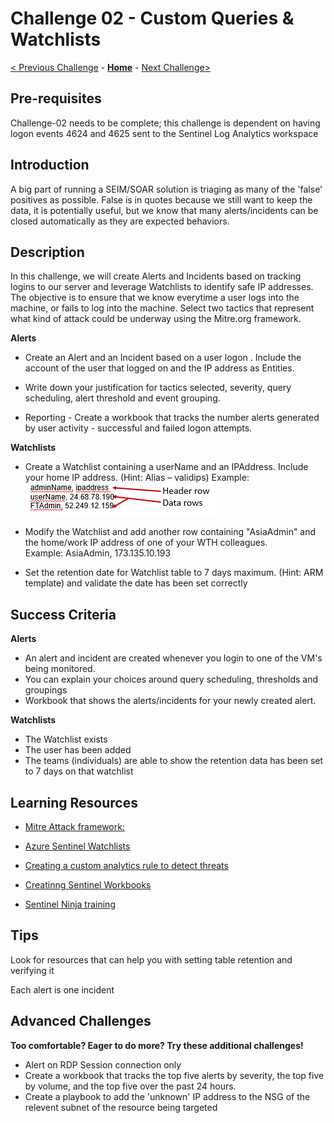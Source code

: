 
# Challenge 02 - Custom Queries & Watchlists

[< Previous Challenge](./Challenge-01.md) - **[Home](../README.md)** - [Next Challenge>](./Challenge-03.md)

## Pre-requisites 

Challenge-02 needs to be complete; this challenge is dependent on having logon events 4624 and 4625 sent to the Sentinel Log Analytics workspace   

## Introduction 

A big part of running a SEIM/SOAR solution is triaging as many of the 'false' positives as possible.  False is in quotes because we still want to keep the data, it is potentially useful, but we know that many alerts/incidents can be closed automatically as they are expected behaviors.   

## Description
In this challenge, we will create Alerts and Incidents based on tracking logins to our server and leverage Watchlists to identify safe IP addresses.  The objective is to ensure that we know everytime a user logs into the machine, or fails to log into the machine.  Select two tactics that represent what kind of attack could be underway using the Mitre.org framework.


**Alerts**   

-  Create an Alert and an Incident based on a user logon . Include the account of the user that logged on and the IP address as Entities.  

-  Write down your justification for tactics selected, severity, query scheduling, alert threshold and event grouping.  

-  Reporting - Create a workbook that tracks the number alerts generated by user activity - successful and failed logon attempts.
 

**Watchlists**   

-  Create a Watchlist containing a userName and an IPAddress. Include your home IP address.  (Hint:  Alias – validips) Example: 
      ![Watchlist](../Images/challenge02-watchlist.png)
    
 

-  Modify the Watchlist and add another row containing "AsiaAdmin" and the home/work IP address of one of your WTH colleagues.   
Example:  AsiaAdmin, 173.135.10.193

-  Set the retention date for Watchlist table to 7 days maximum. (Hint: ARM template) and validate the date has been set correctly  
  

## Success Criteria

**Alerts**

- An alert and incident are created whenever you login to one of the VM's being monitored.
- You can explain your choices around query scheduling, thresholds and groupings
- Workbook that shows the alerts/incidents for your newly created alert.
 

**Watchlists**

- The Watchlist exists   
- The user has been added  
- The teams (individuals) are able to show the retention data has been set to 7 days on that watchlist  

## Learning Resources

- [Mitre Attack framework:]( https://attack.mitre.org/)

- [Azure Sentinel Watchlists]( https://docs.microsoft.com/en-us/azure/sentinel/watchlists)

- [Creating a custom analytics rule to detect threats]( https://docs.microsoft.com/en-us/azure/sentinel/detect-threats-custom)

- [Creatinng Sentinel Workbooks]( https://techcommunity.microsoft.com/t5/microsoft-sentinel-blog/azure-sentinel-workbooks-101-with-sample-workbook/ba-p/1409216)

- [Sentinel Ninja training ](https://techcommunity.microsoft.com/t5/azure-sentinel/the-ninja-training-2021-edition-is-out/ba-p/2027400 )

 

## Tips

Look for resources that can help you with setting table retention and verifying it 

Each alert is one incident 
 

## Advanced Challenges 

**Too comfortable?  Eager to do more?  Try these additional challenges!**

- Alert on RDP Session connection only  
- Create a workbook that tracks the top five alerts by severity, the top five by volume, and the top five over the past 24 hours.  
- Create a playbook to add the 'unknown' IP address to the NSG of the relevent subnet of the resource being targeted  
